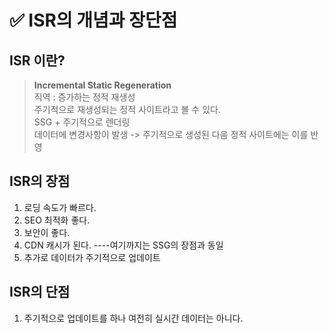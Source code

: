 # ✅ ISR의 개념과 장단점

## ISR 이란?

> <b>Incremental Static Regeneration</b>  
> 직역 : 증가하는 정적 재생성  
> 주기적으로 재생성되는 정적 사이트라고 볼 수 있다.  
> SSG + 주기적으로 렌더링  
> 데이터에 변경사항이 발생 -> 주기적으로 생성된 다음 정적 사이트에는 이를 반영

## ISR의 장점

1. 로딩 속도가 빠르다.
2. SEO 최적화 좋다.
3. 보안이 좋다.
4. CDN 캐시가 된다. ----여기까지는 SSG의 장점과 동일
5. 추가로 데이터가 주기적으로 업데이트

## ISR의 단점

1. 주기적으로 업데이트를 하나 여전히 실시간 데이터는 아니다.
